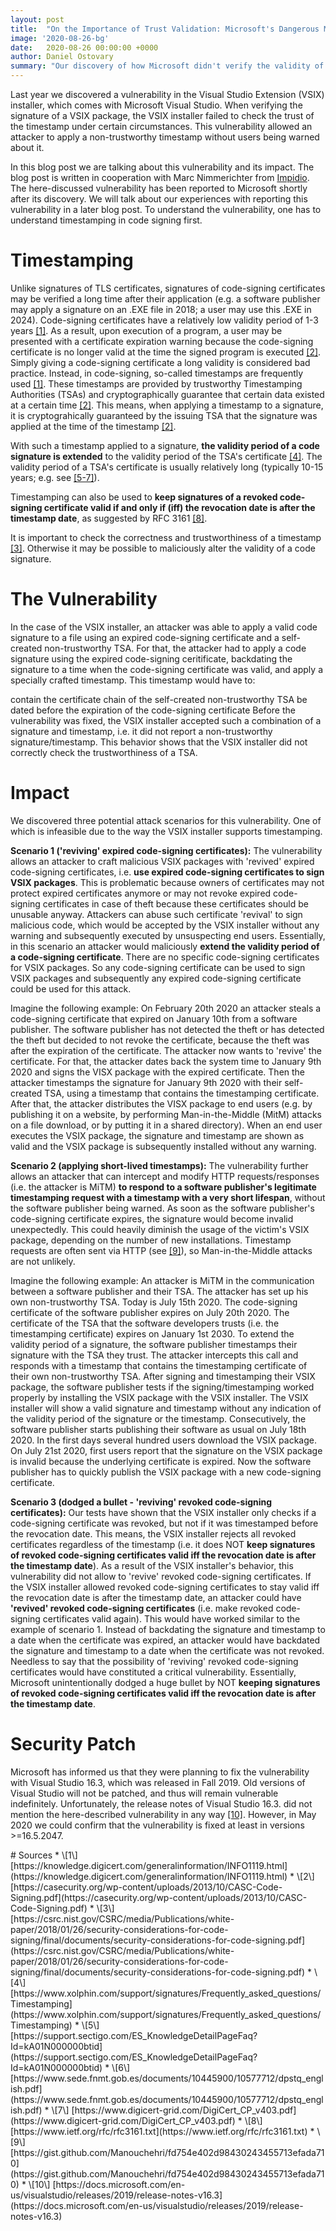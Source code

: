 ```yaml
---
layout: post
title:  "On the Importance of Trust Validation: Microsoft's Dangerous Mistake"
image: '2020-08-26-bg'
date:   2020-08-26 00:00:00 +0000
author: Daniel Ostovary
summary: "Our discovery of how Microsoft didn't verify the validity of timestamping certificates on VSIX packages"
---
```


Last year we discovered a vulnerability in the Visual Studio Extension (VSIX) installer, which comes with Microsoft Visual Studio. When verifying the signature of a VSIX package, the VSIX installer failed to check the trust of the timestamp under certain circumstances. This vulnerability allowed an attacker to apply a non-trustworthy timestamp without users being warned about it. 

In this blog post we are talking about this vulnerability and its impact. The blog post is written in cooperation with Marc Nimmerichter from [Impidio](https://www.impidio.com/). The here-discussed vulnerability has been reported to Microsoft shortly after its discovery. We will talk about our experiences with reporting this vulnerability in a later blog post. To understand the vulnerability, one has to understand timestamping in code signing first.

# Timestamping
Unlike signatures of TLS certificates, signatures of code-signing certificates may be verified a long time after their application (e.g. a software publisher may apply a signature on an .EXE file in 2018; a user may use this .EXE in 2024). Code-signing certificates have a relatively low validity period of 1-3 years [[1]](#1). As a result, upon execution of a program, a user may be presented with a certificate expiration warning because the code-signing certificate is no longer valid at the time the signed program is executed [[2]](#2). Simply giving a code-signing certificate a long validity is considered bad practice. Instead, in code-signing, so-called timestamps are frequently used [[1]](#1). These timestamps are provided by trustworthy Timestamping Authorities (TSAs) and cryptographically guarantee that certain data existed at a certain time [[2]](#2). This means, when applying a timestamp to a signature, it is cryptograhically guaranteed by the issuing TSA that the signature was applied at the time of the timestamp [[2]](#2).

With such a timestamp applied to a signature, **the validity period of a code signature is extended** to the validity period of the TSA's certificate [[4]](#4). The validity period of a TSA's certificate is usually relatively long (typically 10-15 years; e.g. see [[5-7]](#5)). 

Timestamping can also be used to **keep signatures of a revoked code-signing certificate valid if and only if (iff) the revocation date is after the timestamp date**, as suggested by RFC 3161 [[8]](#8).

It is important to check the correctness and trustworthiness of a timestamp [[3]](#3). Otherwise it may be possible to maliciously alter the validity of a code signature.

# The Vulnerability
In the case of the VSIX installer, an attacker was able to apply a valid code signature to a file using an expired code-signing certificate and a self-created non-trustworthy TSA. For that, the attacker had to apply a code signature using the expired code-signing ceritificate, backdating the signature to a time when the code-signing certificate was valid, and apply a specially crafted timestamp. This timestamp would have to:

contain the certificate chain of the self-created non-trustworthy TSA
be dated before the expiration of the code-signing certificate
Before the vulnerability was fixed, the VSIX installer accepted such a combination of a signature and timestamp, i.e. it did not report a non-trustworthy signature/timestamp. This behavior shows that the VSIX installer did not correctly check the trustworthiness of a TSA.

# Impact
We discovered three potential attack scenarios for this vulnerability. One of which is infeasible due to the way the VSIX installer supports timestamping.

**Scenario 1 ('reviving' expired code-signing certificates):** The vulnerability allows an attacker to craft malicious VSIX packages with 'revived' expired code-signing certificates, i.e. **use expired code-signing certificates to sign VSIX packages**. This is problematic because owners of certificates may not protect expired certificates anymore or may not revoke expired code-signing certificates in case of theft because these certificates should be unusable anyway. Attackers can abuse such certificate 'revival' to sign malicious code, which would be accepted by the VSIX installer without any warning and subsequently executed by unsuspecting end users. Essentially, in this scenario an attacker would maliciously **extend the validity period of a code-signing certificate**. There are no specific code-signing certificates for VSIX packages. So any code-signing certificate can be used to sign VSIX packages and subsequently any expired code-signing certificate could be used for this attack.

Imagine the following example: On February 20th 2020 an attacker steals a code-signing certificate that expired on January 10th from a software publisher. The software publisher has not detected the theft or has detected the theft but decided to not revoke the certificate, because the theft was after the expiration of the certificate. The attacker now wants to 'revive' the certificate. For that, the attacker dates back the system time to January 9th 2020 and signs the VISX package with the expired certificate. Then the attacker timestamps the signature for January 9th 2020 with their self-created TSA, using a timestamp that contains the timestamping certificate. After that, the attacker distributes the VISX package to end users (e.g. by publishing it on a website, by performing Man-in-the-Middle (MitM) attacks on a file download, or by putting it in a shared directory). When an end user executes the VSIX package, the signature and timestamp are shown as valid and the VSIX package is subsequently installed without any warning.

**Scenario 2 (applying short-lived timestamps):** The vulnerability further allows an attacker that can intercept and modify HTTP requests/responses (i.e. the attacker is MiTM) **to respond to a software publisher's legitimate timestamping request with a timestamp with a very short lifespan**, without the software publisher being warned. As soon as the software publisher's code-signing certificate expires, the signature would become invalid unexpectedly. This could heavily diminish the usage of the victim's VSIX package, depending on the number of new installations. Timestamp requests are often sent via HTTP (see [[9]](#9)), so Man-in-the-Middle attacks are not unlikely.

Imagine the following example: An attacker is MiTM in the communication between a software publisher and their TSA. The attacker has set up his own non-trustworthy TSA. Today is July 15th 2020. The code-signing certificate of the software publisher expires on July 20th 2020. The certificate of the TSA that the software developers trusts (i.e. the timestamping certificate) expires on January 1st 2030. To extend the validity period of a signature, the software publisher timestamps their signature with the TSA they trust. The attacker intercepts this call and responds with a timestamp that contains the timestamping certificate of their own non-trustworthy TSA. After signing and timestamping their VSIX package, the software publisher tests if the signing/timestamping worked properly by installing the VSIX package with the VSIX installer. The VSIX installer will show a valid signature and timestamp without any indication of the validity period of the signature or the timestamp. Consecutively, the software publisher starts publishing their software as usual on July 18th 2020. In the first days several hundred users download the VSIX package. On July 21st 2020, first users report that the signature on the VSIX package is invalid because the underlying certificate is expired. Now the software publisher has to quickly publish the VSIX package with a new code-signing certificate. 

**Scenario 3 (dodged a bullet - 'reviving' revoked code-signing certificates):** Our tests have shown that the VSIX installer only checks if a code-signing certificate was revoked, but not if it was timestamped before the revocation date. This means, the VSIX installer rejects all revoked certificates regardless of the timestamp (i.e. it does NOT **keep signatures of revoked code-signing certificates valid iff the revocation date is after the timestamp date**). As a result of the VSIX installer's behavior, this vulnerability did not allow to 'revive' revoked code-signing certificates. If the VSIX installer allowed revoked code-signing certificates to stay valid iff the revocation date is after the timestamp date, an attacker could have **'revived' revoked code-signing certificates** (i.e. make revoked code-signing certificates valid again). This would have worked similar to the example of scenario 1. Instead of backdating the signature and timestamp to a date when the certificate was expired, an attacker would have backdated the signature and timestamp to a date when the certificate was not revoked. Needless to say that the possibility of 'reviving' revoked code-signing certificates would have constituted a critical vulnerability. Essentially, Microsoft unintentionally dodged a huge bullet by NOT **keeping signatures of revoked code-signing certificates valid iff the revocation date is after the timestamp date**.

# Security Patch
Microsoft has informed us that they were planning to fix the vulnerability with Visual Studio 16.3, which was released in Fall 2019. Old versions of Visual Studio will not be patched, and thus will remain vulnerable indefinitely. Unfortunately, the release notes of Visual Studio 16.3. did not mention the here-described vulnerability in any way [[10]](#10). However, in May 2020 we could confirm that the vulnerability is fixed at least in versions >=16.5.2047. 

<div class='sources' markdown='1'>
# Sources
* \[<span id='1'>1</span>\] [https://knowledge.digicert.com/generalinformation/INFO1119.html](https://knowledge.digicert.com/generalinformation/INFO1119.html)
* \[<span id='2'>2</span>\] [https://casecurity.org/wp-content/uploads/2013/10/CASC-Code-Signing.pdf](https://casecurity.org/wp-content/uploads/2013/10/CASC-Code-Signing.pdf)
* \[<span id='3'>3</span>\] [https://csrc.nist.gov/CSRC/media/Publications/white-paper/2018/01/26/security-considerations-for-code-signing/final/documents/security-considerations-for-code-signing.pdf](https://csrc.nist.gov/CSRC/media/Publications/white-paper/2018/01/26/security-considerations-for-code-signing/final/documents/security-considerations-for-code-signing.pdf)
* \[<span id='4'>4</span>\] [https://www.xolphin.com/support/signatures/Frequently_asked_questions/Timestamping](https://www.xolphin.com/support/signatures/Frequently_asked_questions/Timestamping)
* \[<span id='5'>5</span>\] [https://support.sectigo.com/ES_KnowledgeDetailPageFaq?Id=kA01N000000btid](https://support.sectigo.com/ES_KnowledgeDetailPageFaq?Id=kA01N000000btid)
* \[<span id='6'>6</span>\] [https://www.sede.fnmt.gob.es/documents/10445900/10577712/dpstq_english.pdf](https://www.sede.fnmt.gob.es/documents/10445900/10577712/dpstq_english.pdf)
* \[<span id='7'>7</span>\] [https://www.digicert-grid.com/DigiCert_CP_v403.pdf](https://www.digicert-grid.com/DigiCert_CP_v403.pdf)
* \[<span id='8'>8</span>\] [https://www.ietf.org/rfc/rfc3161.txt](https://www.ietf.org/rfc/rfc3161.txt)
* \[<span id='9'>9</span>\] [https://gist.github.com/Manouchehri/fd754e402d98430243455713efada710](https://gist.github.com/Manouchehri/fd754e402d98430243455713efada710)
* \[<span id='10'>10</span>\] [https://docs.microsoft.com/en-us/visualstudio/releases/2019/release-notes-v16.3](https://docs.microsoft.com/en-us/visualstudio/releases/2019/release-notes-v16.3)
</div>